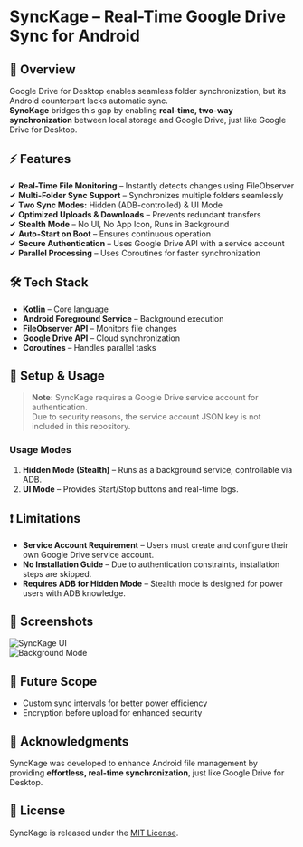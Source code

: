 # SyncKage – Real-Time Google Drive Sync for Android  

## 📌 Overview  
Google Drive for Desktop enables seamless folder synchronization, but its Android counterpart lacks automatic sync.  
**SyncKage** bridges this gap by enabling **real-time, two-way synchronization** between local storage and Google Drive, just like Google Drive for Desktop.  

## ⚡ Features  
✔ **Real-Time File Monitoring** – Instantly detects changes using FileObserver  
✔ **Multi-Folder Sync Support** – Synchronizes multiple folders seamlessly  
✔ **Two Sync Modes:** Hidden (ADB-controlled) & UI Mode  
✔ **Optimized Uploads & Downloads** – Prevents redundant transfers  
✔ **Stealth Mode** – No UI, No App Icon, Runs in Background  
✔ **Auto-Start on Boot** – Ensures continuous operation  
✔ **Secure Authentication** – Uses Google Drive API with a service account  
✔ **Parallel Processing** – Uses Coroutines for faster synchronization  

## 🛠 Tech Stack  
- **Kotlin** – Core language  
- **Android Foreground Service** – Background execution  
- **FileObserver API** – Monitors file changes  
- **Google Drive API** – Cloud synchronization  
- **Coroutines** – Handles parallel tasks  

## 🔧 Setup & Usage  
> **Note:** SyncKage requires a Google Drive service account for authentication.  
> Due to security reasons, the service account JSON key is not included in this repository.  

### **Usage Modes**  
1. **Hidden Mode (Stealth)** – Runs as a background service, controllable via ADB.  
2. **UI Mode** – Provides Start/Stop buttons and real-time logs.  

## ❗ Limitations  
- **Service Account Requirement** – Users must create and configure their own Google Drive service account.  
- **No Installation Guide** – Due to authentication constraints, installation steps are skipped.  
- **Requires ADB for Hidden Mode** – Stealth mode is designed for power users with ADB knowledge.  

## 📸 Screenshots  
![SyncKage UI](assets/screenshot1.png)  
![Background Mode](assets/screenshot2.png)  

## 🔮 Future Scope  
- Custom sync intervals for better power efficiency  
- Encryption before upload for enhanced security  

## 🤝 Acknowledgments  
SyncKage was developed to enhance Android file management by providing **effortless, real-time synchronization**, just like Google Drive for Desktop.  

## 📜 License  
SyncKage is released under the [MIT License](LICENSE).  
